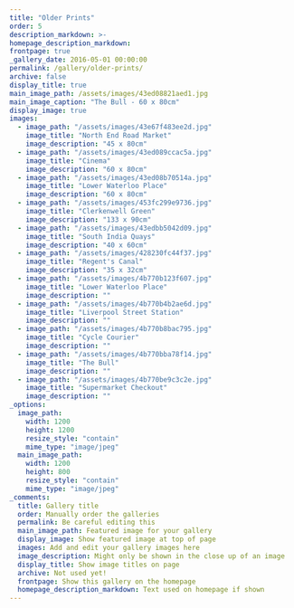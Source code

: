 ```yaml
---
title: "Older Prints"
order: 5
description_markdown: >-
homepage_description_markdown: 
frontpage: true
_gallery_date: 2016-05-01 00:00:00
permalink: /gallery/older-prints/
archive: false
display_title: true
main_image_path: /assets/images/43ed08821aed1.jpg
main_image_caption: "The Bull - 60 x 80cm"
display_image: true
images:
  - image_path: "/assets/images/43e67f483ee2d.jpg"
    image_title: "North End Road Market"
    image_description: "45 x 80cm"
  - image_path: "/assets/images/43ed089ccac5a.jpg"
    image_title: "Cinema"
    image_description: "60 x 80cm"
  - image_path: "/assets/images/43ed08b70514a.jpg"
    image_title: "Lower Waterloo Place"
    image_description: "60 x 80cm"
  - image_path: "/assets/images/453fc299e9736.jpg"
    image_title: "Clerkenwell Green"
    image_description: "133 x 90cm"
  - image_path: "/assets/images/43edbb5042d09.jpg"
    image_title: "South India Quays"
    image_description: "40 x 60cm"
  - image_path: "/assets/images/428230fc44f37.jpg"
    image_title: "Regent's Canal"
    image_description: "35 x 32cm"
  - image_path: "/assets/images/4b770b123f607.jpg"
    image_title: "Lower Waterloo Place"
    image_description: ""
  - image_path: "/assets/images/4b770b4b2ae6d.jpg"
    image_title: "Liverpool Street Station"
    image_description: ""
  - image_path: "/assets/images/4b770b8bac795.jpg"
    image_title: "Cycle Courier"
    image_description: ""
  - image_path: "/assets/images/4b770bba78f14.jpg"
    image_title: "The Bull"
    image_description: ""
  - image_path: "/assets/images/4b770be9c3c2e.jpg"
    image_title: "Supermarket Checkout"
    image_description: ""
_options:
  image_path:
    width: 1200
    height: 1200
    resize_style: "contain"
    mime_type: "image/jpeg"
  main_image_path:
    width: 1200
    height: 800
    resize_style: "contain"
    mime_type: "image/jpeg"
_comments:
  title: Gallery title
  order: Manually order the galleries
  permalink: Be careful editing this
  main_image_path: Featured image for your gallery
  display_image: Show featured image at top of page
  images: Add and edit your gallery images here
  image_description: Might only be shown in the close up of an image
  display_title: Show image titles on page
  archive: Not used yet!
  frontpage: Show this gallery on the homepage
  homepage_description_markdown: Text used on homepage if shown
---
```

  
